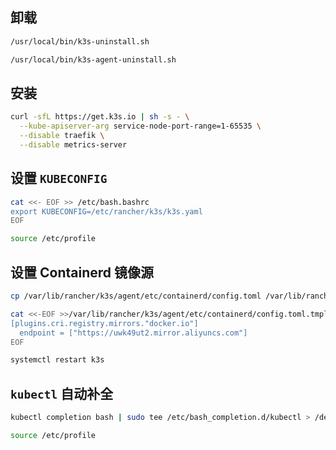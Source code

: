 ## 卸载

```bash
/usr/local/bin/k3s-uninstall.sh

/usr/local/bin/k3s-agent-uninstall.sh
```

## 安装

```bash
curl -sfL https://get.k3s.io | sh -s - \
  --kube-apiserver-arg service-node-port-range=1-65535 \
  --disable traefik \
  --disable metrics-server
```

## 设置 `KUBECONFIG`

```bash
cat <<- EOF >> /etc/bash.bashrc
export KUBECONFIG=/etc/rancher/k3s/k3s.yaml
EOF

source /etc/profile
```

## 设置 Containerd 镜像源

```bash
cp /var/lib/rancher/k3s/agent/etc/containerd/config.toml /var/lib/rancher/k3s/agent/etc/containerd/config.toml.tmpl

cat <<-EOF >>/var/lib/rancher/k3s/agent/etc/containerd/config.toml.tmpl
[plugins.cri.registry.mirrors."docker.io"]
  endpoint = ["https://uwk49ut2.mirror.aliyuncs.com"]
EOF

systemctl restart k3s
```

## `kubectl` 自动补全

```bash
kubectl completion bash | sudo tee /etc/bash_completion.d/kubectl > /dev/null

source /etc/profile
```
